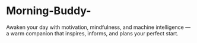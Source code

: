 # Morning-Buddy-
Awaken your day with motivation, mindfulness, and machine intelligence — a warm companion that inspires, informs, and plans your perfect start.
